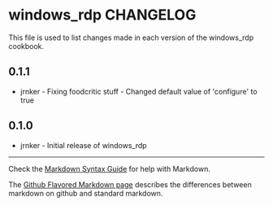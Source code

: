 windows_rdp CHANGELOG
=====================

This file is used to list changes made in each version of the windows_rdp cookbook.

0.1.1
-----
- jrnker - Fixing foodcritic stuff
         - Changed default value of 'configure' to true

0.1.0
-----
- jrnker - Initial release of windows_rdp

- - -
Check the [Markdown Syntax Guide](http://daringfireball.net/projects/markdown/syntax) for help with Markdown.

The [Github Flavored Markdown page](http://github.github.com/github-flavored-markdown/) describes the differences between markdown on github and standard markdown.
